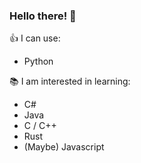 ### Hello there! 👋

👍 I can use: 
* Python

📚 I am interested in learning: 
* C#
* Java
* C / C++
* Rust
* (Maybe) Javascript
